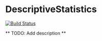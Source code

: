 # DescriptiveStatistics

[![Build Status](https://travis-ci.org/pusewicz/descriptive_statistics.png?branch=master)](https://travis-ci.org/pusewicz/descriptive_statistics)

** TODO: Add description **
